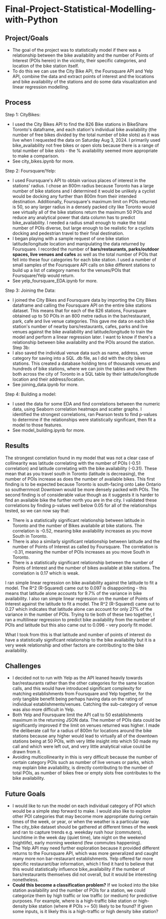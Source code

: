 # Final-Project-Statistical-Modelling-with-Python

## Project/Goals
- The goal of the project was to statistically model if there was a relationship between the bike availability and the number of Points of Interest (POIs herein) in the vicinity, their specific categories, and location of the bike station itself.
- To do this we can use the City Bike API, the Foursquare API and Yelp API, combine the data and extract points of interest and the locations and bike availability of the stations and do some data visualization and linear regression modelling.

## Process
Step 1: CityBikes: 
- I used the City Bikes API to find the 826 Bike stations in BikeShare Toronto's dataframe, and each station's individual bike availability (the number of free bikes divided by the total number of bike slots) as it was live when I requested the data on Saturday Aug 3, 2024. I primarily used bike_availability not free bikes or open slots because there is a range of total number of bike slots - the % availability seemed more appropriate to make a comparison.
- See city_bikes.ipynb for more.

Step 2: Foursquare/Yelp: 
- I used Foursquare's API to obtain various places of interest in the stations' radius. I chose an 800m radius because Toronto has a large number of bike stations and I determined it would be unlikely a cyclist would be docking any further than 800m from their intended destination. Additionally, Foursquare's maximum limit on POIs returned is 50, so any larger radius in a densely packed city like Toronto would see virtually all of the bike stations return the maximum 50 POIs and reduce any analytical power that data column has to predict bike_availability. I needed a radius small enough to make the total number of POIs diverse, but large enough to be realistic for a cyclists docking and pedestrian travel to their final destination.
- I began playing with a sample request of one bike station latitude/longitude location and manipulating the data returned by Foursquare. I recorded the number of **bars/restaurants, parks/outdoor spaces, live venues and cafes** as well as the total number of POIs that fell into these four categories for each bike station. I used a number of small samples of the Foursquare API calls on bike different stations to build up a list of category names for the venues/POIs that Foursquare/Yelp would return.
- See yelp_foursquare_EDA.ipynb for more.

Step 3: Joining the Data: 
- I joined the City Bikes and Foursquare data by importing the City Bikes dataframe and calling the Foursquare API on the entire bike stations dataset. This means that for each of the 826 stations, Foursquare obtained up to 50 POIs in an 800 metre radius in the bar/restaurant, park, cafe and live venue categories. This gave me data on each bike station's number of nearby bars/restaurants, cafes, parks and live venues against the bike availability and latitude/longitude to train the model and perform a linear regression later. I want to know if there's a relationship between bike availability and the POIs around the station.
Step 3b:
- I also saved the individual venue data such as name, address, venue category for saving into a SQL .db file, as I did with the city bikes stations. This created a database holding tens of thousands venues and hundreds of bike stations, where we can join the tables and view them both across the city of Toronto in a SQL table by their latitude/longitude location and their address/location.
- See joining_data.ipynb for more.

Step 4: Building a model:
- I used the data for some EDA and find correlations between the numeric data, using Seaborn correlation heatmaps and scatter graphs. I identified the strongest correlations, ran Pearson tests to find p-values to determine if the relationships were statistically significant, then fit a model to those features.
- See model_building.ipynb for more.

## Results
The strongest correlation found in my model that was not a clear case of collinearity was latitude correlating with the number of POIs (-0.51 correlation) and latitude correlating with the bike availability (-0.31). These mean that as you travel south in Toronto (latitude is decreasing), the number of POIs increase as does the number of available bikes. This first finding is to be expected because Toronto is south-facing onto Lake Ontario so southernmost Downtown would be more densely packed with POIs. The second finding is of considerable value though as it suggests it is harder to find an available bike the further north you are in the city.
I validated these correlations by finding p-values well below 0.05 for all of the relationships tested, so we can now say that:
- There is a statistically significant relationship between latitude in Toronto and the number of Bikes availabile at bike stations. The correlation is -0.52, meaning bike availability increases as you move South in Toronto.
- There is also a similarly significant relationship between latitude and the number of Points of Interest as called by Foursquare. The correlation is -0.31, meaning the number of POIs increases as you move South in Toronto.
- There is a statistically significant relationship between the number of Points of Interest and the number of bikes available at bike stations. The correlation is 0.17 which is weak.

I ran simple linear regression on bike availability against the latitude to fit a model. The R^2 (R-Squared) came out to 0.097 is disappointing - this means that latitude alone accounts for 9.7% of the variance in bike availability.
I also ran simple linear regression on the number of Points of Interest against the latitude to fit a model. The R^2 (R-Squared) came out to 0.27 which indicates that latitude alone can account for only 27% of the variance in the number of POIs.
Trying to tie both of these two together, I ran a multilinear regression to predict bike availability from the number of POIs and latitude but this also came out to 0.096 - very poorly fit model.

What I took from this is that latitude and number of points of interest do have a statistically significant relationship to the bike availability but it is a very week relationship and other factors are contributing to the bike availability.


## Challenges 
- I decided not to run with Yelp as the API leaned heavily towards bar/restaurants rather than the other categories for the same location calls, and this would have introduced significant complexity for matching establishments from Foursquare and Yelp together, for the only tangible benefit being perhaps having data on the rating of individual establishments/venues. Catching the sub-category of venue was also more difficult in Yelp.
- Both Yelp and Foursquare limit the API call to 50 establishments maximum in the returning JSON data. The number of POIs data could be significantly improved if the limit on venues returned was higher. I made the deliberate call for a radius of 800m for locations around the bike stations because any higher would lead to virtually all of the  downtown stations being at 50 POIs, with very little insight into which 50 made my call and which were left out, and very little analytical value could be drawn from it.
- Avoiding multicollinearity in this is very difficult because the number of certain category POIs such as number of live venues or parks, which may explain bike availability, is directly contributing to the number of total POIs, as number of bikes free or empty slots free contributes to the bike availability.
  
    
## Future Goals
- I would like to run the model on each individual category of POI which would be a simple step forward to make. I would also like to explore other POI categories that may become more appropriate during certain times of the week, or year, or when the weather is a particular way.
- The city_bike dataset should be gathered at different times of the week and ran to capture trends e.g. weekday rush hour (commuters), lunchtime in the week day (quiet time), late night on the weekend (nightlife), early morning weekend (few commutes happening).
- The Yelp API may need further exploration because it provided different returns to the Foursquare API, which was more generalized and caught many more non bar-restaurant establishments. Yelp offered far more specific restaurant/bar information, which I find it hard to believe that this would statistically influence bike_availability if the number of bars/restaurants themselves did not overall, but it would be interesting nonetheless.
- **Could this become a classification problem?** If we looked into the bike station availability and the number of POIs for a station, we could categorize them by high traffic or low traffic (or medium) for predictive purposes. For example, where is a high-traffic bike station or high-density bike station (where # POIs >= 50) likely to be found? If given some inputs, is it likely this is a high-traffic or high density bike station?

